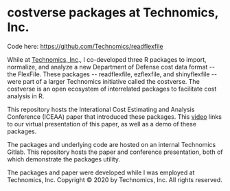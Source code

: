 # costverse packages at Technomics, Inc.

Code here: https://github.com/Technomics/readflexfile

While at [Technomics, Inc](https://www.technomics.net/)., I co-developed three R packages to import, normalize, and analyze a new Department of Defense cost data format -- the FlexFile. These packages -- readflexfile, ezflexfile, and shinyflexfile -- were part of a larger Technomics initiative called the costverse. The costverse is an open ecosystem of interrelated packages to facilitate cost analysis in R.

This repository hosts the Interational Cost Estimating and Analysis Conference (ICEAA) paper that introduced these packages. This [video](https://www.youtube.com/watch?v=CvP9R172_mc) links to our virtual presentation of this paper, as well as a demo of these packages.

The packages and underlying code are hosted on an internal Technomics Gitlab. This repository hosts the paper and conference presentation, both of which demonstrate the packages utility.

The packages and paper were developed while I was employed at Technomics, Inc. Copyright © 2020 by Technomics, Inc. All rights reserved.
